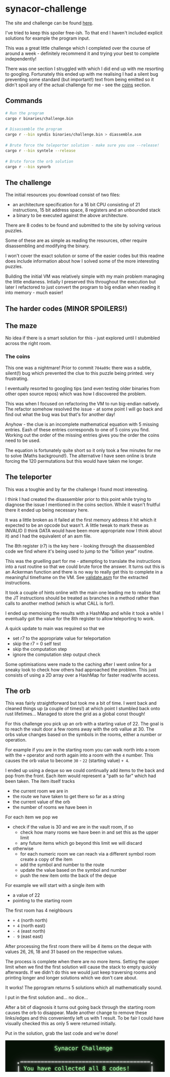 # synacor-challenge

The site and challenge can be found [here](https://challenge.synacor.com/).

I've tried to keep this spoiler free-ish. To that end I haven't included explicit solutions for example the program input.

This was a great little challenge which I completed over the course of around a week - definitely recommend it and trying
your best to complete independently!

There was one section I struggled with which I did end up with me resorting to googling. Fortunately this ended up with me
realising I had a silent bug preventing some standard (but important!) text from being emitted so it didn't spoil any of
the actual challenge for me - see the [coins](#the-coins) section.

## Commands
```bash
# Run the program
cargo r binaries/challenge.bin

# Disassemble the program
cargo r --bin syndis binaries/challenge.bin > diassemble.asm

# Brute force the teleporter solution - make sure you use --release!
cargo r --bin syntele --release

# Brute force the orb solution
cargo r --bin synorb
```

## The challenge

The initial resources you download consist of two files:
- an architecture specification for a 16 bit CPU consisting of 21 instructions, 15 bit address space, 8 registers and an unbounded stack
- a binary to be executed against the above architecture.

There are 8 codes to be found and submitted to the site by solving various puzzles.

Some of these are as simple as reading the resources, other require disassembling and modifying the binary.

I won't cover the exact solution or some of the easier codes but this readme does include information about how
I solved some of the more interesting puzzles.

Building the initial VM was relatively simple with my main problem managing the little endianess. Intially I preserved this
throughout the execution but later I refactored to just convert the program to big endian when reading it into memory - much easier!

## The harder codes (MINOR SPOILERS!)

## The maze

No idea if there is a smart solution for this - just explored until I stubmbled across the right room.

### The coins

This one was a nightmare! Prior to commit `704a09c` there was a subtle, silent(!) bug which prevented the clue to this puzzle being
printed. very frustrating.

I eventually resorted to googling tips (and even testing older binaries from other open source repos) which was how I discovered
the problem.

This was when I focused on refactoring the VM to run big-endian natively. The refactor somehow resolved the issue - at some point
I will go back and find out what the bug was but that's for another day!

Anyhow - the clue is an incomplete mathematical equation with 5 missing entries. Eash of these entries corresponds to one of 5
coins you find. Working out the order of the missing entries gives you the order the coins need to be used.

The equation is fortunately quite short so it only took a few minutes for me to solve (Maths background!). The alternative I have
seen online is brute forcing the 120 permutations but this would have taken me longer.

## The teleporter

This was a toughie and by far the challenge I found most interesting.

I think I had created the disassembler prior to this point while trying to diagnose the issue I mentioned in the coins section.
While it wasn't fruitful there it ended up being necessary here.

It was a little broken as it failed at the first memory address it hit which it expected to be an opcode but wasn't. A little tweak
to mark these as INVALID (I think DATA would have been more appropriate now I think about it) and I had the equivalent of an asm file.

The 8th register (r7) is the key here - looking through the disassembled code we find where it's being used to jump to the "billion year"
routine.

This was the gruelling part for me - attempting to translate the instructions into a rust routine so that we could brute force the answer.
It turns out this is an Ackerman function and there is no way to really get this to complete in a meaningful timeframe on the VM. See
[validate.asm](./validate.asm) for the extracted instructions.

It took a couple of hints online with the main one leading me to realise that the JT instructions should be treated as branches in a
method rather than calls to another method (which is what CALL is for!).

I ended up memoising the results with a HashMap and while it took a while I eventually got the value for the 8th register to allow
teleporting to work.

A quick update to main was required so that we
- set r7 to the appropriate value for teleportation
- skip the r7 = 0 self test
- skip the computation step
- ignore the computation step output check

Some optimisations were made to the caching after I went online for a sneaky look to check how others had approached the problem. This
just consists of using a 2D array over a HashMap for faster read/write access.

## The orb

This was fairly straightforward but took me a bit of time. I went back and cleaned things up (a couple of times!)
at which point I stumbled back onto rust lifetimes... Managed to store the grid as a global const though!

For this challenge you pick up an orb with a starting value of 22. The goal is to reach the vault door a few rooms
away with the orb vallue at 30. The orbs value changes based on the symbols in the rooms, either a number or
operation.

For example if you are in the starting room you can walk north into a room with the `+` operator and north again
into a room with the `4` number. This causes the orb value to become `30` - `22` (starting value) `+ 4`.

I ended up using a deque so we could continually add items to the back and pop from the front. Each item would
represent a "path so far" which had been taken. The item itself tracks
- the current room we are in
- the route we have taken to get there so far as a string
- the current value of the orb
- the number of rooms we have been in

For each item we pop we
- check if the value is 30 and we are in the vault room, if so
  - check how many rooms we have been in and set this as the upper limit
  - any future items which go beyond this limit we will discard
- otherwise
  - for each numeric room we can reach via a different symbol room create a copy of the item
  - add the symbol and number to the route
  - update the value based on the symbol and number
  - push the new item onto the back of the deque

For example we will start with a single item with
- a value of 22
- pointing to the starting room

The first room has 4 neighbours
- `+ 4` (north north)
- `+ 4` (north east)
- `- 4` (east north)
- `- 9` (east east)

After processing the first room there will be 4 items on the deque with values 26, 26, 18 and 31 based on the respective values.

The process is complete when there are no more items. Setting the upper limit when we find the first solution
will cause the stack to empty quickly afterwards. If we didn't do this we would just keep traversing rooms
and printing longer and longer solutions which we don't care about.

It works! The pprogram returns 5 solutions which all mathematically sound.

I put in the first solution and... no dice...

After a bit of diagnosis it turns out going back through the starting room causes the orb to disappear. Made another change to remove these links/edges and this conveniently left us with 1 result. To be fair I could have visually checked this as only 5 were returned initially.

Put in the solution, grab the last code and we're done!

![Synacor challenge complete](./img/complete.png)